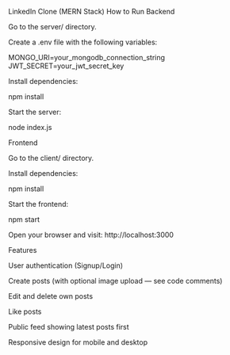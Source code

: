 LinkedIn Clone (MERN Stack)
How to Run
Backend

Go to the server/ directory.

Create a .env file with the following variables:

MONGO_URI=your_mongodb_connection_string
JWT_SECRET=your_jwt_secret_key


Install dependencies:

npm install


Start the server:

node index.js

Frontend

Go to the client/ directory.

Install dependencies:

npm install


Start the frontend:

npm start


Open your browser and visit: http://localhost:3000

Features

User authentication (Signup/Login)

Create posts (with optional image upload — see code comments)

Edit and delete own posts

Like posts

Public feed showing latest posts first

Responsive design for mobile and desktop
